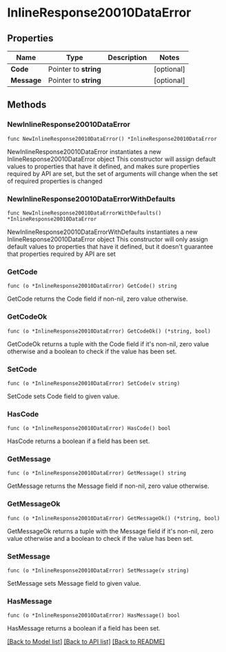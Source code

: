 # InlineResponse20010DataError

## Properties

Name | Type | Description | Notes
------------ | ------------- | ------------- | -------------
**Code** | Pointer to **string** |  | [optional] 
**Message** | Pointer to **string** |  | [optional] 

## Methods

### NewInlineResponse20010DataError

`func NewInlineResponse20010DataError() *InlineResponse20010DataError`

NewInlineResponse20010DataError instantiates a new InlineResponse20010DataError object
This constructor will assign default values to properties that have it defined,
and makes sure properties required by API are set, but the set of arguments
will change when the set of required properties is changed

### NewInlineResponse20010DataErrorWithDefaults

`func NewInlineResponse20010DataErrorWithDefaults() *InlineResponse20010DataError`

NewInlineResponse20010DataErrorWithDefaults instantiates a new InlineResponse20010DataError object
This constructor will only assign default values to properties that have it defined,
but it doesn't guarantee that properties required by API are set

### GetCode

`func (o *InlineResponse20010DataError) GetCode() string`

GetCode returns the Code field if non-nil, zero value otherwise.

### GetCodeOk

`func (o *InlineResponse20010DataError) GetCodeOk() (*string, bool)`

GetCodeOk returns a tuple with the Code field if it's non-nil, zero value otherwise
and a boolean to check if the value has been set.

### SetCode

`func (o *InlineResponse20010DataError) SetCode(v string)`

SetCode sets Code field to given value.

### HasCode

`func (o *InlineResponse20010DataError) HasCode() bool`

HasCode returns a boolean if a field has been set.

### GetMessage

`func (o *InlineResponse20010DataError) GetMessage() string`

GetMessage returns the Message field if non-nil, zero value otherwise.

### GetMessageOk

`func (o *InlineResponse20010DataError) GetMessageOk() (*string, bool)`

GetMessageOk returns a tuple with the Message field if it's non-nil, zero value otherwise
and a boolean to check if the value has been set.

### SetMessage

`func (o *InlineResponse20010DataError) SetMessage(v string)`

SetMessage sets Message field to given value.

### HasMessage

`func (o *InlineResponse20010DataError) HasMessage() bool`

HasMessage returns a boolean if a field has been set.


[[Back to Model list]](../README.md#documentation-for-models) [[Back to API list]](../README.md#documentation-for-api-endpoints) [[Back to README]](../README.md)


